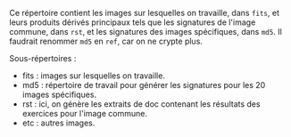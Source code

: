Ce répertoire contient les images sur lesquelles on travaille, dans `fits`,
et leurs produits dérivés principaux tels que les signatures de l'image
commune, dans `rst`, et les signatures des images spécifiques, dans `md5`.
Il faudrait renommer `md5` en `ref`, car on ne crypte plus.

Sous-répertoires :
* fits : images sur lesquelles on travaille.
* md5 : répertoire de travail pour générer les signatures pour les 20 images spécifiques.
* rst : ici, on génère les extraits de doc contenant les résultats des exercices pour l'image commune.
* etc : autres images.